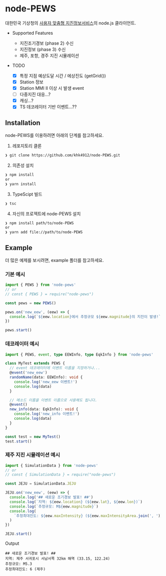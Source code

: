# node-PEWS

대한민국 기상청의 [사용자 맞춤형 지진정보서비스](https://www.weather.go.kr/pews/)의 node.js 클라이언트.

- Supported Features

  - 지진조기경보 (phase 2) 수신
  - 지진정보 (phase 3) 수신
  - 제주, 포항, 경주 지진 시뮬레이션

- TODO

  - [x] 특정 지점 예상도달 시간 / 에상진도 (getGrid())
  - [x] Station 정보
  - [x] Station MMI II 이상 시 발생 event
  - [ ] 다중지진 대응...?
  - [x] 캐싱...?
  - [x] TS 데코레이터 기반 이벤트...??

## Installation

node-PEWS를 이용하려면 아래의 단계를 참고하세요.

1. 레포지토리 클론

```bash
❯ git clone https://github.com/khk4912/node-PEWS.git
```

2. 의존성 설치

```bash
❯ npm install
or
❯ yarn install
```

3. TypeScipt 빌드

```bash
❯ tsc
```

4. 자신의 프로젝트에 node-PEWS 설치

```bash
❯ npm install path/to/node-PEWS
or
❯ yarn add file://path/to/node-PEWS
```

## Example

더 많은 예제를 보시려면, example 폴더를 참고하세요.

### 기본 예시

```typescript
import { PEWS } from 'node-pews'
// or
// const { PEWS } = require("node-pews")

const pews = new PEWS()

pews.on('new_eew', (eew) => {
  console.log(`${eew.location}에서 추정규모 ${eew.magnitude}의 지진이 발생!`)
})

pews.start()
```

### 데코레이터 예시

```typescript
import { PEWS, event, type EEWInfo, type EqkInfo } from 'node-pews'

class MyTest extends PEWS {
  // event 데코레이터에 이벤트 이름을 지정하거나...
  @event('new_eew')
  randomName(data: EEWInfo): void {
    console.log('new_eew 이벤트!')
    console.log(data)
  }

  // 메소드 이름을 이벤트 이름으로 사용해도 됩니다.
  @event()
  new_info(data: EqkInfo): void {
    console.log('new_info 이벤트!')
    console.log(data)
  }
}

const test = new MyTest()
test.start()
```

### 제주 지진 시뮬레이션 예시

```typescript
import { SimulationData } from 'node-pews'
// or
// const { SimulationData } = require("node-pews")

const JEJU = SimulationData.JEJU

JEJU.on('new_eew', (eew) => {
  console.log('## 새로운 조기경보 발표! ##')
  console.log(`지역: ${eew.location} (${eew.lat}, ${eew.lon})`)
  console.log(`추정규모: M${eew.magnitude}`)
  console.log(
    `추정최대진도: ${eew.maxIntensity} (${eew.maxIntensityArea.join(', ')})`,
  )
})

JEJU.start()
```

Output

```
## 새로운 조기경보 발표! ##
지역: 제주 서귀포시 서남서쪽 32km 해역 (33.15, 122.24)
추정규모: M5.3
추정최대진도: 6 (제주)
```
